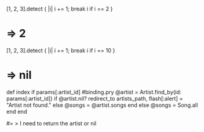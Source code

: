 [1, 2, 3].detect { |i| i += 1; break i if i == 2 } 
# => 2

[1, 2, 3].detect { |i| i += 1; break i if i == 10 }
# => nil

 def index
    if params[:artist_id]
      #binding.pry
      @artist = Artist.find_by(id: params[:artist_id])
      if @artist.nil?
        redirect_to artists_path, flash[:alert] = "Artist not found."
      else
        @songs = @artist.songs
      end
    else
      @songs = Song.all
    end
  end

  #= > I need to return the artist or nil